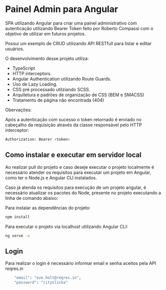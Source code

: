 # Painel Admin para Angular

SPA utilizando Angular para criar uma painel administrativo com autenticação utilizando Bearer Token feito por Roberto Compassi com o objetivo de utilizar em futuros projetos.

Possui um exemplo de CRUD utilizando API RESTfull para listar e editar usuários.

O desenvolvimento desse projeto utiliza:
- TypeScript
- HTTP interceptors.
- Angular Authentication utilizando Route Guards.
- Uso de Lazy Loading.
- CSS pré processado utilziando SCSS.
- Arquitetura e padrões de organização de CSS (BEM e SMACSS)
- Tratamento de página não encontrada (404)

Obervações:

Após a autenticação com sucesso o token retornado é enviado no cabeçalho da requisição através da classe responsável pelo HTTP interceptor:
```bash
Authorization: Bearer <token> 
```


## Como instalar e executar em servidor local

Ao realizar pull do projeto e caso deseje executar o projeto localmente é necessário atender os requisitos para executar um projeto em Angular, como ter o Node.js e Angular CLI instalados.

Caso já atenda os requisitos para execução de um projeto angular, é necessário atualizar os pacotes do Node, presente no projeto executando a linha de comando abaixo: 


Para instalar as dependências do projeto:
```bash
npm install
```

Para executar o projeto via localhost utilizando Angular CLI:
```bash
ng serve -o
```

## Login
Para realizar o login é necessário informar email e senha aceitos pela API reqres.in
```bash
    "email": "eve.holt@reqres.in",
    "password": "cityslicka"
```

